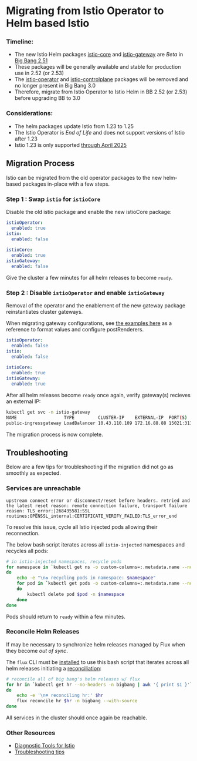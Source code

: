 # Migrating from Istio Operator to Helm based Istio
  
### Timeline:
- The new Istio Helm packages [istio-core](https://repo1.dso.mil/big-bang/product/packages/istio-core) and [istio-gateway](https://repo1.dso.mil/big-bang/product/packages/istio-gateway) are *Beta* in [Big Bang 2.51](https://repo1.dso.mil/big-bang/bigbang/-/releases)
-  These packages will be generally available and stable for production use in 2.52 (or 2.53)
-  The [istio-operator](https://repo1.dso.mil/big-bang/product/packages/istio-operator) and [istio-controlplane](https://repo1.dso.mil/big-bang/product/packages/istio-controlplane) packages will be removed and no longer present in Big Bang 3.0
- Therefore, migrate from Istio Operator to Istio Helm in BB 2.52 (or 2.53) before upgrading BB to 3.0  
    
### Considerations:

- The helm packages update Istio from 1.23 to 1.25
- The Istio Operator is *End of Life* and does not support versions of Istio after 1.23
- Istio 1.23 is only supported [through April 2025](https://istio.io/latest/docs/releases/supported-releases/#:~:text=1.25%2C%201.26%2C%201.27-,1.23,-Yes)
  
## Migration Process  
  
Istio can be migrated from the old operator packages to the new helm-based packages in-place with a few steps.
### Step 1 : Swap `istio` for `istioCore`
Disable the old istio package and enable the new istioCore package:
```yaml
istioOperator:
  enabled: true
istio:
  enabled: false
  
istioCore:
  enabled: true
istioGateway:
  enabled: false
```
Give the cluster a few minutes for all helm releases to become `ready`.

### Step 2 : Disable `istioOperator` and enable `istioGateway`  
  
Removal of the operator and the enablement of the new gateway package reinstantiates cluster gateways.  
  
When migrating gateway configurations, see [the examples here](../../../chart/values.yaml#L206-301) as a reference to format values and configure postRenderers.  
    
```yaml
istioOperator:
  enabled: false
istio:
  enabled: false
  
istioCore:
  enabled: true
istioGateway:
  enabled: true
```
  
After all helm releases become `ready` once again, verify gateway(s) recieves an external IP:
```bash
kubectl get svc -n istio-gateway
NAME                  TYPE         CLUSTER-IP    EXTERNAL-IP  PORT(S)                                    
public-ingressgateway LoadBalancer 10.43.110.109 172.16.88.88 15021:31155/TCP,80:31302/TCP,443:31046/TCP 
```
The migration process is now complete.  
  
## Troubleshooting  
  
Below are a few tips for troubleshooting if the migration did not go as smoothly as expected.  
  
### Services are unreachable
  
```
upstream connect error or disconnect/reset before headers. retried and the latest reset reason: remote connection failure, transport failure reason: TLS_error:|268435581:SSL routines:OPENSSL_internal:CERTIFICATE_VERIFY_FAILED:TLS_error_end
```
To resolve this issue, cycle all Istio injected pods allowing their reconnection.  
  
The below bash script iterates across all `istio-injected` namespaces and recycles all pods:
```bash
# in istio-injected namespaces, recycle pods
for namespace in `kubectl get ns -o custom-columns=:.metadata.name --no-headers -l istio-injection=enabled`
do
    echo -e "\n♻️ recycling pods in namespace: $namespace"
    for pod in `kubectl get pods -o custom-columns=:.metadata.name --no-headers -n $namespace`
    do 
        kubectl delete pod $pod -n $namespace
    done
done
```
  
Pods should return to `ready` within a few minutes.
### Reconcile Helm Releases
  
If may be necessary to synchronize helm releases managed by Flux when they become *out of sync*.  
  
The `flux` CLI must be [installed](https://fluxcd.io/flux/installation/) to use this bash script that iterates across all helm releases initiating a [reconciliation](https://fluxcd.io/flux/cmd/flux_reconcile_helmrelease):
```bash
# reconcile all of big bang's helm releases w/ flux
for hr in `kubectl get hr --no-headers -n bigbang | awk '{ print $1 }'`
do
    echo -e '\n☸️ reconciling hr:' $hr
    flux reconcile hr $hr -n bigbang --with-source
done
```
  
All services in the cluster should once again be reachable.  

### Other Resources
  
- [Diagnostic Tools for Istio](https://istio.io/latest/docs/ops/diagnostic-tools)
- [Troubleshooting tips](https://github.com/istio/istio/wiki/Troubleshooting-Istio)
